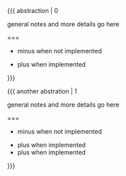 {{{ abstraction | 0

general notes and more details go here

===

- minus when not implemented
+ plus when implemented

}}}

{{{ another abstration | 1

general notes and more details go here

===

- minus when not implemented
+ plus when implemented
+ plus when implemented

}}}